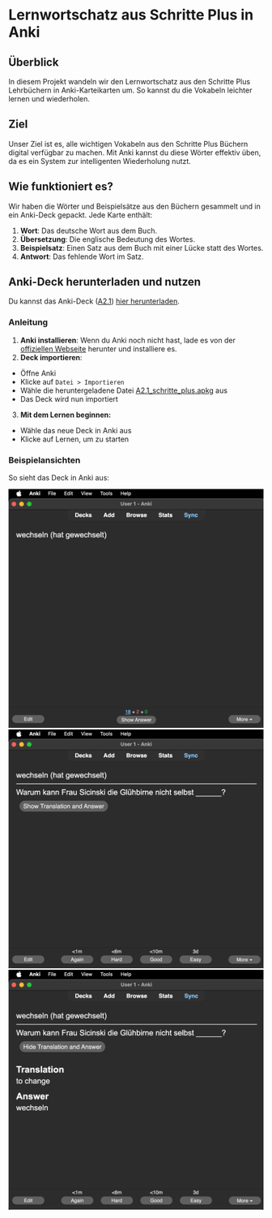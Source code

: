 # Lernwortschatz aus Schritte Plus in Anki

## Überblick

In diesem Projekt wandeln wir den Lernwortschatz aus den Schritte Plus Lehrbüchern in Anki-Karteikarten um. So kannst du die Vokabeln leichter lernen und wiederholen.

## Ziel

Unser Ziel ist es, alle wichtigen Vokabeln aus den Schritte Plus Büchern digital verfügbar zu machen. Mit Anki kannst du diese Wörter effektiv üben, da es ein System zur intelligenten Wiederholung nutzt.

## Wie funktioniert es?

Wir haben die Wörter und Beispielsätze aus den Büchern gesammelt und in ein Anki-Deck gepackt. Jede Karte enthält:

1. **Wort**: Das deutsche Wort aus dem Buch.
2. **Übersetzung**: Die englische Bedeutung des Wortes.
3. **Beispielsatz**: Einen Satz aus dem Buch mit einer Lücke statt des Wortes.
4. **Antwort**: Das fehlende Wort im Satz.

## Anki-Deck herunterladen und nutzen

Du kannst das Anki-Deck ([A2.1](./data/A2.1_schritte_plus.apkg)) [hier herunterladen](https://raw.githubusercontent.com/hp0404/Schritte-Plus-in-Anki/refs/heads/main/data/A2.1_schritte_plus.apkg).

### Anleitung
1. **Anki installieren**: Wenn du Anki noch nicht hast, lade es von der [offiziellen Webseite](https://apps.ankiweb.net/) herunter und installiere es.
2. **Deck importieren**:
- Öffne Anki
- Klicke auf `Datei > Importieren`
- Wähle die heruntergeladene Datei [A2.1_schritte_plus.apkg](./data/A2.1_schritte_plus.apkg) aus
- Das Deck wird nun importiert
3. **Mit dem Lernen beginnen:**
- Wähle das neue Deck in Anki aus
- Klicke auf Lernen, um zu starten

### Beispielansichten

So sieht das Deck in Anki aus:

![1](./assets/image_2024-09-14_00-11-35.png)
![2](./assets/image_2024-09-14_00-11-47.png)
![3](./assets/image_2024-09-14_00-11-59.png)